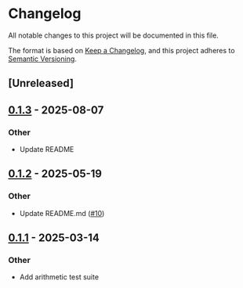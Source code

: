 # Changelog

All notable changes to this project will be documented in this file.

The format is based on [Keep a Changelog](https://keepachangelog.com/en/1.0.0/),
and this project adheres to [Semantic Versioning](https://semver.org/spec/v2.0.0.html).

## [Unreleased]

## [0.1.3](https://github.com/wingertge/macerator/compare/macerator-macros-v0.1.2...macerator-macros-v0.1.3) - 2025-08-07

### Other

- Update README

## [0.1.2](https://github.com/wingertge/macerator/compare/macerator-macros-v0.1.1...macerator-macros-v0.1.2) - 2025-05-19

### Other

- Update README.md ([#10](https://github.com/wingertge/macerator/pull/10))

## [0.1.1](https://github.com/wingertge/macerator/compare/macerator-macros-v0.1.0...macerator-macros-v0.1.1) - 2025-03-14

### Other

- Add arithmetic test suite
